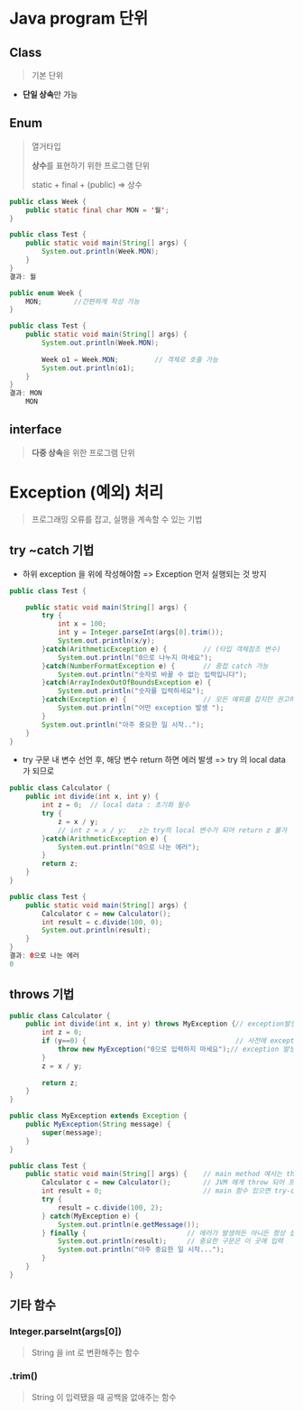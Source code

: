 # Java program 단위

## Class 

> 기본 단위

- **단일 상속**만 가능



## Enum 

> 열거타입 
>
> **상수**를 표현하기 위한 프로그램 단위
>
> static + final + (public)  =>  상수

```java
public class Week {
	public static final char MON = '월';
}

public class Test {
	public static void main(String[] args) {
		System.out.println(Week.MON);
	}
}
결과: 월
```

```java
public enum Week {
	MON;		//간편하게 작성 가능
}

public class Test {
	public static void main(String[] args) {
		System.out.println(Week.MON);
        
        Week o1 = Week.MON;			// 객체로 호출 가능
		System.out.println(o1);
	}
}
결과: MON
    MON
```





## interface

> **다중 상속**을 위한 프로그램 단위 





# Exception (예외) 처리

> 프로그래밍 오류를 잡고, 실행을 계속할 수 있는 기법

## **try ~catch** 기법

- 하위 exception 을 위에 작성해야함 => Exception 먼저 실행되는 것 방지

```java
public class Test {

	public static void main(String[] args) {	
		try {
			int x = 100;
			int y = Integer.parseInt(args[0].trim());
			System.out.println(x/y);
		}catch(ArithmeticException e) {			// (타입 객체참조 변수)
			System.out.println("0으로 나누지 마세요");
		}catch(NumberFormatException e) {		// 중첩 catch 가능
			System.out.println("숫자로 바꿀 수 없는 입력입니다");
		}catch(ArrayIndexOutOfBoundsException e) {
			System.out.println("숫자를 입력하세요");
		}catch(Exception e) {					// 모든 예외를 잡지만 권고하지는 않음
			System.out.println("어떤 exception 발생 ");	
		}
		System.out.println("아주 중요한 일 시작..");
	}
}
```

- try 구문 내 변수 선언 후, 해당 변수 return 하면 에러 발생  =>  try 의 local data 가 되므로

```java
public class Calculator {
	public int divide(int x, int y) {
		int z = 0;	// local data : 초기화 필수
		try {
			z = x / y;
			// int z = x / y;	z는 try의 local 변수가 되어 return z 불가
		}catch(ArithmeticException e) {
			System.out.println("0으로 나눈 에러");
		}
		return z;
	}
}

public class Test {
	public static void main(String[] args) {
		Calculator c = new Calculator();
		int result = c.divide(100, 0);		
		System.out.println(result);
	}
}
결과: 0으로 나눈 에러
0
```



## throws 기법

```java
public class Calculator {
	public int divide(int x, int y) throws MyException {// exception발생을 client에게 throw
		int z = 0;
		if (y==0) {										// 사전에 exception발생 가능성 확인
			throw new MyException("0으로 입력하지 마세요");// exception 발생시킴
		}							
		z = x / y;
		
		return z;
	}
}
```

```java
public class MyException extends Exception {
	public MyException(String message) {
		super(message);
	}	
}
```

```java
public class Test {
	public static void main(String[] args) {	// main method 에서는 throws 불가
		Calculator c = new Calculator();		// JVM 에게 throw 되어 프로그램 터짐
		int result = 0;							// main 함수 있으면 try-catch 문 사용
		try {
			result = c.divide(100, 2);
		} catch(MyException e) {
			System.out.println(e.getMessage());
		} finally {							// 에러가 발생하든 아니든 항상 실행하는 블럭
			System.out.println(result);		// 중요한 구문은 이 곳에 입력
			System.out.println("아주 중요한 일 시작...");
		}		
	}
}
```





## 기타 함수



### Integer.parseInt(args[0])

> String 을 int 로 변환해주는 함수



### .trim()

> String 이 입력됐을 때 공백을 없애주는 함수
